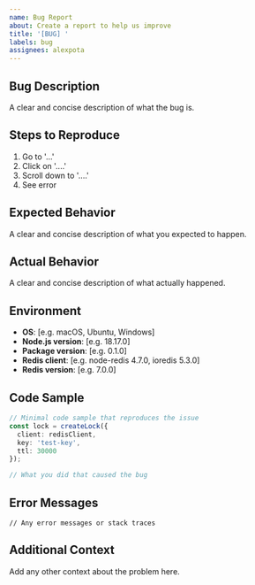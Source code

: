 ```yaml
---
name: Bug Report
about: Create a report to help us improve
title: '[BUG] '
labels: bug
assignees: alexpota
---
```


## Bug Description
A clear and concise description of what the bug is.

## Steps to Reproduce
1. Go to '...'
2. Click on '....'
3. Scroll down to '....'
4. See error

## Expected Behavior
A clear and concise description of what you expected to happen.

## Actual Behavior
A clear and concise description of what actually happened.

## Environment
- **OS**: [e.g. macOS, Ubuntu, Windows]
- **Node.js version**: [e.g. 18.17.0]
- **Package version**: [e.g. 0.1.0]
- **Redis client**: [e.g. node-redis 4.7.0, ioredis 5.3.0]
- **Redis version**: [e.g. 7.0.0]

## Code Sample
```typescript
// Minimal code sample that reproduces the issue
const lock = createLock({
  client: redisClient,
  key: 'test-key',
  ttl: 30000
});

// What you did that caused the bug
```

## Error Messages
```
// Any error messages or stack traces
```

## Additional Context
Add any other context about the problem here.